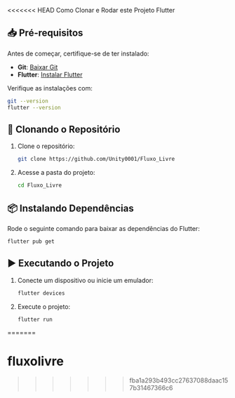 <<<<<<< HEAD
Como Clonar e Rodar este Projeto Flutter

## 📥 Pré-requisitos
Antes de começar, certifique-se de ter instalado:

- **Git**: [Baixar Git](https://git-scm.com/downloads)
- **Flutter**: [Instalar Flutter](https://docs.flutter.dev/get-started/install)

Verifique as instalações com:
```sh
git --version
flutter --version
```

## 🚀 Clonando o Repositório
1. Clone o repositório:
   ```sh
   git clone https://github.com/Unity0001/Fluxo_Livre
   ```
2. Acesse a pasta do projeto:
   ```sh
   cd Fluxo_Livre
   ```

## 📦 Instalando Dependências
Rode o seguinte comando para baixar as dependências do Flutter:
```sh
flutter pub get
```

## ▶️ Executando o Projeto
1. Conecte um dispositivo ou inicie um emulador:
   ```sh
   flutter devices
   ```
2. Execute o projeto:
   ```sh
   flutter run
   ```
=======
# fluxolivre
>>>>>>> fba1a293b493cc27637088daac157b31467366c6
